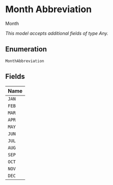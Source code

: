 
# Month Abbreviation

Month

*This model accepts additional fields of type Any.*

## Enumeration

`MonthAbbreviation`

## Fields

| Name |
|  --- |
| `JAN` |
| `FEB` |
| `MAR` |
| `APR` |
| `MAY` |
| `JUN` |
| `JUL` |
| `AUG` |
| `SEP` |
| `OCT` |
| `NOV` |
| `DEC` |

